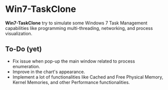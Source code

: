 # Win7-TaskClone
 **Win7-TaskClone** try to simulate some Windows 7 Task Management capabilities like programming multi-threading, networking, and process visualization. 
 
 ## To-Do (yet)
 * Fix issue when pop-up the main window related to process enumeration. 
 * Improve in the chart's appearance.
* Implement a lot of functionalities like Cached and Free Physical Memory, Kernel Memories, and other Performance functionalities. 
 
 

